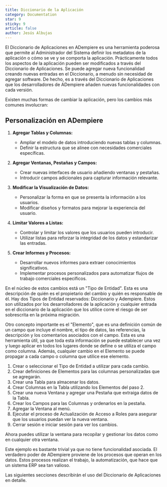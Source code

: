 ```yaml
---
title: Diccionario de la Aplicación
category: Documentation
star: 9
sticky: 9
article: false
author: Jesús Albujas
---
```


El Diccionario de Aplicaciones en ADempiere es una herramienta poderosa que permite al Administrador del Sistema definir los metadatos de la aplicación o cómo se ve y se comporta la aplicación. Prácticamente todos los aspectos de la aplicación pueden ser modificados a través del Diccionario de Aplicaciones. Se puede agregar nueva funcionalidad creando nuevas entradas en el Diccionario, a menudo sin necesidad de agregar software. De hecho, es a través del Diccionario de Aplicaciones que los desarrolladores de ADempiere añaden nuevas funcionalidades con cada versión.

Existen muchas formas de cambiar la aplicación, pero los cambios más comunes involucran:

## Personalización en ADempiere

1. **Agregar Tablas y Columnas:**
   - Ampliar el modelo de datos introduciendo nuevas tablas y columnas.
   - Definir la estructura que se alinee con necesidades comerciales específicas.

2. **Agregar Ventanas, Pestañas y Campos:**
   - Crear nuevas interfaces de usuario añadiendo ventanas y pestañas.
   - Introducir campos adicionales para capturar información relevante.

3. **Modificar la Visualización de Datos:**
   - Personalizar la forma en que se presenta la información a los usuarios.
   - Modificar diseños y formatos para mejorar la experiencia del usuario.

4. **Limitar Valores a Listas:**
   - Controlar y limitar los valores que los usuarios pueden introducir.
   - Utilizar listas para reforzar la integridad de los datos y estandarizar las entradas.

5. **Crear Informes y Procesos:**
   - Desarrollar nuevos informes para extraer conocimientos significativos.
   - Implementar procesos personalizados para automatizar flujos de trabajo comerciales específicos.

En el núcleo de estos cambios está un "Tipo de Entidad". Esta es una descripción de quién es el propietario del cambio y quién es responsable de él. Hay dos Tipos de Entidad reservados: Diccionario y Adempiere. Estos son utilizados por los desarrolladores de la aplicación y cualquier entrada en el diccionario de la aplicación que los utilice corre el riesgo de ser sobrescrita en la próxima migración.

Otro concepto importante es el "Elemento", que es una definición común de un campo que incluye el nombre, el tipo de datos, las referencias, la descripción y los comentarios asociados con el campo. Esta es una herramienta útil, ya que toda esta información se puede establecer una vez y luego aplicar en todos los lugares donde se define o se utiliza el campo como columna. Además, cualquier cambio en el Elemento se puede propagar a cada campo o columna que utilice ese elemento.

1. Crear o seleccionar el Tipo de Entidad a utilizar para cada cambio.
2. Crear definiciones de Elementos para las columnas personalizadas que se agregarán.
3. Crear una Tabla para almacenar los datos.
4. Crear Columnas en la Tabla utilizando los Elementos del paso 2.
5. Crear una nueva Ventana y agregar una Pestaña que extraiga datos de la Tabla.
6. Crear los Campos para las Columnas y ordenarlos en la pestaña.
7. Agregar la Ventana al menú.
8. Ejecutar el proceso de Actualización de Acceso a Roles para asegurar que los usuarios puedan ver la nueva ventana.
9. Cerrar sesión e iniciar sesión para ver los cambios.

Ahora puedes utilizar la ventana para recopilar y gestionar los datos como en cualquier otra ventana.

Este ejemplo es bastante trivial ya que no tiene funcionalidad asociada. El verdadero poder de ADempiere proviene de los procesos que operan en los datos. Estos procesos realizan el trabajo, la automatización, que hace que un sistema ERP sea tan valioso.

Las siguientes secciones describirán el uso del Diccionario de Aplicaciones en detalle.
